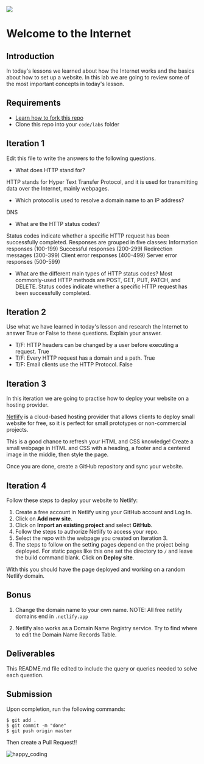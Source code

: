![](https://user-images.githubusercontent.com/970858/63474771-d6734700-c469-11e9-83bb-9429da563909.png)

# Welcome to the Internet

## Introduction

In today's lessons we learned about how the Internet works and the basics about how to set up a website. In this lab we are going to review some of the most important concepts in today's lesson.

## Requirements

- [Learn how to fork this repo](https://guides.github.com/activities/forking/)
- Clone this repo into your `code/labs` folder

## Iteration 1

Edit this file to write the answers to the following questions.

- What does HTTP stand for?

HTTP stands for Hyper Text Transfer Protocol, and it is used for transmitting data over the Internet, mainly webpages.

- Which protocol is used to resolve a domain name to an IP address?

DNS

- What are the HTTP status codes?

Status codes indicate whether a specific HTTP request has been successfully completed. Responses are grouped in five classes:
Information responses (100-199)
Successful responses (200-299)
Redirection messages (300-399)
Client error responses (400-499)
Server error responses (500-599)

- What are the different main types of HTTP status codes?
 Most commonly-used HTTP methods are POST, GET, PUT, PATCH, and DELETE. 
 Status codes indicate whether a specific HTTP request has been successfully completed.
## Iteration 2

Use what we have learned in today's lesson and research the Internet to answer True or False to these questions. Explain your answer.
- T/F: HTTP headers can be changed by a user before executing a request. True
- T/F: Every HTTP request has a domain and a path.  True
- T/F: Email clients use the HTTP Protocol. False

## Iteration 3

In this iteration we are going to practise how to deploy your website on a hosting provider.

[Netlify](https://www.netlify.com/products/) is a cloud-based hosting provider that allows clients to deploy small website for free, so it is perfect for small prototypes or non-commercial projects.

This is a good chance to refresh your HTML and CSS knowledge! Create a small webpage in HTML and CSS with a heading, a footer and a centered image in the middle, then style the page.

Once you are done, create a GitHub repository and sync your website.

## Iteration 4

Follow these steps to deploy your website to Netlify:

1. Create a free account in Netlify using your GitHub account and Log In.
2. Click on **Add new site**.
3. Click on **Import an existing project** and select **GitHub**.
4. Follow the steps to authorize Netlify to access your repo.
5. Select the repo with the webpage you created on Iteration 3.
6. The steps to follow on the setting pages depend on the project being deployed. For static pages like this one set the directory to `/` and leave the build command blank. Click on **Deploy site**.

With this you should have the page deployed and working on a random Netlify domain.

## Bonus

1. Change the domain name to your own name.
NOTE: All free netlify domains end in `.netlify.app`

2. Netlify also works as a Domain Name Registry service. Try to find where to edit the Domain Name Records Table.

## Deliverables

This README.md file edited to include the query or queries needed to solve each question.

## Submission

Upon completion, run the following commands:

```
$ git add .
$ git commit -m "done"
$ git push origin master
```

Then create a Pull Request!!


![happy_coding](https://user-images.githubusercontent.com/970858/63899010-c23fc480-c9ea-11e9-84a2-542907e42362.png)
